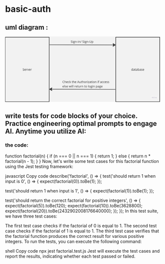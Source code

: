 # basic-auth


## uml diagram :
![uml](/src//assets/uml.jpg)

## write tests for code blocks of your choice. Practice engineering optimal prompts to engage AI. Anytime you utilize AI:
### the code:
function factorial(n) {
  if (n === 0 || n === 1) {
    return 1;
  } else {
    return n * factorial(n - 1);
  }
}
Now, let's write some test cases for this factorial function using the Jest testing framework:

javascript
Copy code
describe('factorial', () => {
  test('should return 1 when input is 0', () => {
    expect(factorial(0)).toBe(1);
  });

  test('should return 1 when input is 1', () => {
    expect(factorial(1)).toBe(1);
  });

  test('should return the correct factorial for positive integers', () => {
    expect(factorial(5)).toBe(120);
    expect(factorial(10)).toBe(3628800);
    expect(factorial(20)).toBe(2432902008176640000);
  });
});
In this test suite, we have three test cases:

The first test case checks if the factorial of 0 is equal to 1.
The second test case checks if the factorial of 1 is equal to 1.
The third test case verifies that the factorial function produces the correct result for various positive integers.
To run the tests, you can execute the following command:

shell
Copy code
npx jest factorial.test.js
Jest will execute the test cases and report the results, indicating whether each test passed or failed.